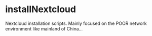 # installNextcloud
Nextcloud installation scripts. Mainly focused on the POOR network environment like mainland of China...
